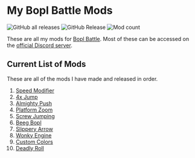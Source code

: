# My Bopl Battle Mods
![GitHub all releases](https://img.shields.io/github/downloads/ReallyBadDeveloper/MyBoplBattleMods/total?logo=github)
![GitHub Release](https://img.shields.io/github/v/release/ReallyBadDeveloper/MyBoplBattleMods?style=plastic&label=latest%20release)
![Mod count](https://img.shields.io/badge/mod_count-10-blue)

These are all my mods for [Bopl Battle](https://store.steampowered.com/app/1686940/Bopl_Battle/). Most of these can be accessed on the [official Discord server](https://discord.gg/official-bopl-battle-modding-comunity-1175164882388275310).

## Current List of Mods
These are all of the mods I have made and released in order.
1. [Speed Modifier](https://github.com/ReallyBadDeveloper/MyBoplBattleMods/releases/tag/speedmodifier1.1.0)
2. [4x Jump](https://github.com/ReallyBadDeveloper/MyBoplBattleMods/releases/tag/4xjump1.0.0)
3. [Almighty Push](https://github.com/ReallyBadDeveloper/MyBoplBattleMods/releases/tag/almightypush1.0.0)
4. [Platform Zoom](https://github.com/ReallyBadDeveloper/MyBoplBattleMods/releases/tag/platformzoom1.0.0)
5. [Screw Jumping](https://github.com/ReallyBadDeveloper/MyBoplBattleMods/releases/tag/platformzoom1.0.0)
6. [Beeg Bopl](https://github.com/ReallyBadDeveloper/MyBoplBattleMods/releases/tag/beegbopl1.0.0)
7. [Slippery Arrow](https://github.com/ReallyBadDeveloper/MyBoplBattleMods/releases/tag/slipperyarrow1.0.0)
8. [Wonky Engine](https://github.com/ReallyBadDeveloper/MyBoplBattleMods/releases/tag/wonkyengine1.0.0)
9. [Custom Colors](https://github.com/ReallyBadDeveloper/MyBoplBattleMods/releases/tag/customcolors1.0.0)
10. [Deadly Roll](https://github.com/ReallyBadDeveloper/MyBoplBattleMods/releases/tag/deadlyroll1.0.0)
